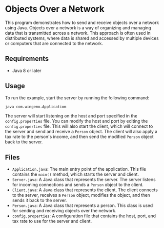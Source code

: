 
# Objects Over a Network

This program demonstrates how to send and receive objects over a network using Java. Objects over a network is a way of organizing and managing data that is transmitted across a network. This approach is often used in distributed systems, where data is shared and accessed by multiple devices or computers that are connected to the network.

## Requirements

- Java 8 or later

## Usage

To run the example, start the server by running the following command:

```sh
java com.wingemo.Application
```

The server will start listening on the host and port specified in the `config.properties` file. You can modify the host and port by editing the `config.properties` file. This will also start the client, which will connect to the server and send and receive a `Person` object. The client will also apply a tax rate to the person's income, and then send the modified `Person` object back to the server.

## Files

- `Application.java`: The main entry point of the application. This file contains the `main()` method, which starts the server and client.
- `Server.java`: A Java class that represents the server. The server listens for incoming connections and sends a `Person` object to the client.
- `Client.java`: A Java class that represents the client. The client connects to the server, receives a `Person` object, modifies the object, and then sends it back to the server.
- `Person.java`: A Java class that represents a person. This class is used for sending and receiving objects over the network.
- `config.properties`: A configuration file that contains the host, port, and tax rate to use for the server and client.
